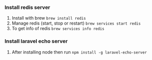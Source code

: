 ### Install redis server
1) Install with brew `brew install redis`
2) Manage redis (start, stop or restart) `brew services start redis`
3) To get info of redis `brew services info redis`

### Install laravel echo server
1) After installing node then run `npm install -g laravel-echo-server`